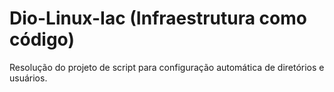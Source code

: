 # Dio-Linux-Iac (Infraestrutura como código)

Resolução do projeto de script para configuração automática de diretórios e usuários.
